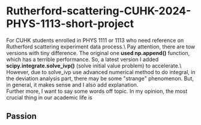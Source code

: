 # Rutherford-scattering-CUHK-2024-PHYS-1113-short-project
For CUHK students enrolled in PHYS 1111 or 1113 who need reference on Rutherford scattering experiment data process.\\
Pay attention, there are tow versions with tiny difference. The original one **used np.append()** function, which has a terrible performance. So, a latest version I added **scipy.integrate.solve_ivp()** (solve initial value problem) to accelerate.\\
However, due to solve_ivp use advanced numerical method to do integral, in the deviation analysis part, there may be some "strange" phenomenon. But, in general, it makes sense and I also add explanation.\
Further more, I want to say some words off topic. In my opinion, the most crucial thing in our academic life is 
## Passion
